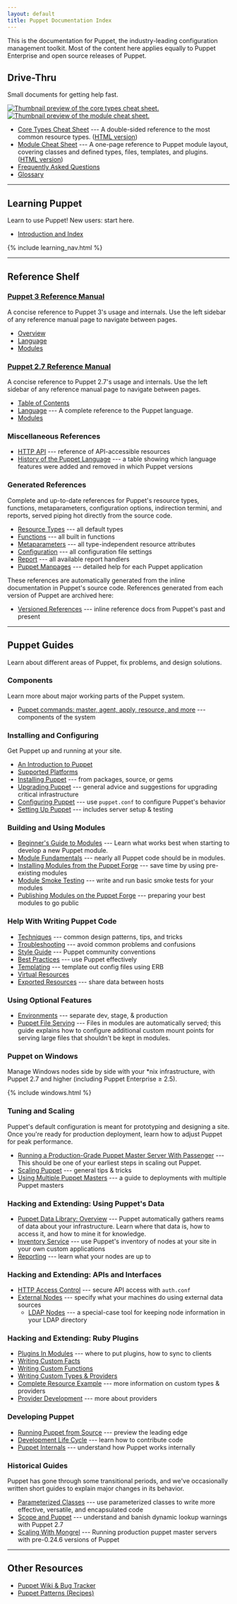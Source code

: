 ```yaml
---
layout: default
title: Puppet Documentation Index
---
```


This is the documentation for Puppet, the industry-leading configuration management toolkit. Most of the content here applies equally to Puppet Enterprise and open source releases of Puppet.

Drive-Thru
----------

Small documents for getting help fast.

<a href="/puppet_core_types_cheatsheet.pdf"><img src="/images/puppet_core_types_cheatsheet_thumbnail.png" alt="Thumbnail preview of the core types cheat sheet."></a> <a href="/module_cheat_sheet.pdf"><img src="/images/module_cheat_sheet_thumbnail.png" alt="Thumbnail preview of the module cheat sheet."></a>

* [Core Types Cheat Sheet](/puppet_core_types_cheatsheet.pdf) --- A double-sided reference to the most common resource types. ([HTML version](http://projects.puppetlabs.com/projects/puppet/wiki/Core_Types_Cheat_Sheet/))
* [Module Cheat Sheet](/module_cheat_sheet.pdf) --- A one-page reference to Puppet module layout, covering classes and defined types, files, templates, and plugins. ([HTML version](/module_cheat_sheet.html))
* [Frequently Asked Questions](/guides/faq.html)
* [Glossary](/references/glossary.html)

* * *

Learning Puppet
---------------

Learn to use Puppet! New users: start here.

* [Introduction and Index](/learning/)

{% include learning_nav.html %}

* * *

Reference Shelf
---------------

### [Puppet 3 Reference Manual](/puppet/3/reference)

A concise reference to Puppet 3's usage and internals. Use the left sidebar of any reference manual page to navigate between pages.

- [Overview](/puppet/3/reference)
- [Language](/puppet/3/reference/lang_summary.html)
- [Modules](/puppet/3/reference/modules_fundamentals.html)


### [Puppet 2.7 Reference Manual](/puppet/2.7/reference)

A concise reference to Puppet 2.7's usage and internals. Use the left sidebar of any reference manual page to navigate between pages.

- [Table of Contents](/puppet/2.7/reference)
- [Language](/puppet/2.7/reference/lang_summary.html) --- A complete reference to the Puppet language.
- [Modules](/puppet/2.7/reference/modules_fundamentals.html)


### Miscellaneous References

* [HTTP API](/guides/rest_api.html) --- reference of API-accessible resources
* [History of the Puppet Language](/guides/language_history.html) --- a table showing which language features were added and removed in which Puppet versions

### Generated References

Complete and up-to-date references for Puppet's resource types, functions, metaparameters, configuration options, indirection termini, and reports, served piping hot directly from the source code.

* [Resource Types](/references/stable/type.html) --- all default types
* [Functions](/references/stable/function.html) --- all built in functions
* [Metaparameters](/references/stable/metaparameter.html) --- all type-independent resource attributes
* [Configuration](/references/stable/configuration.html) --- all configuration file settings
* [Report](/references/stable/report.html) --- all available report handlers
* [Puppet Manpages](/references/stable/man/) --- detailed help for each Puppet application

These references are automatically generated from the inline documentation in Puppet's source code. References generated from each version of Puppet are archived here:

* [Versioned References](/references/) --- inline reference docs from Puppet's past and present

* * *

Puppet Guides
-------------

Learn about different areas of Puppet, fix problems, and design solutions.

### Components

Learn more about major working parts of the Puppet system.

* [Puppet commands: master, agent, apply, resource, and more](/guides/tools.html) --- components of the system

### Installing and Configuring

Get Puppet up and running at your site.

* [An Introduction to Puppet](/guides/introduction.html)
* [Supported Platforms](/guides/platforms.html)
* [Installing Puppet](/guides/installation.html) --- from packages, source, or gems
* [Upgrading Puppet](/guides/upgrading.html) --- general advice and suggestions for upgrading critical infrastructure
* [Configuring Puppet](/guides/configuring.html) --- use `puppet.conf` to configure Puppet's behavior
* [Setting Up Puppet](/guides/setting_up.html) --- includes server setup & testing

### Building and Using Modules

* [Beginner's Guide to Modules](/guides/module_guides/bgtm.html) --- Learn what works best when starting to develop a new Puppet module.
* [Module Fundamentals](/puppet/2.7/reference/modules_fundamentals.html) --- nearly all Puppet code should be in modules.
* [Installing Modules from the Puppet Forge](/puppet/2.7/reference/modules_installing.html) --- save time by using pre-existing modules
* [Module Smoke Testing](/guides/tests_smoke.html) --- write and run basic smoke tests for your modules
* [Publishing Modules on the Puppet Forge](/puppet/2.7/reference/modules_publishing.html) --- preparing your best modules to go public


### Help With Writing Puppet Code

* [Techniques](/guides/techniques.html) --- common design patterns, tips, and tricks
* [Troubleshooting](/guides/troubleshooting.html) --- avoid common problems and confusions
* [Style Guide](/guides/style_guide.html) --- Puppet community conventions
* [Best Practices](/guides/best_practices.html) --- use Puppet effectively
* [Templating](/guides/templating.html) --- template out config files using ERB
* [Virtual Resources](/guides/virtual_resources.html)
* [Exported Resources](/guides/exported_resources.html) --- share data between hosts

### Using Optional Features

* [Environments](/guides/environment.html) --- separate dev, stage, & production
* [Puppet File Serving](/guides/file_serving.html) --- Files in modules are automatically served; this guide explains how to configure additional custom mount points for serving large files that shouldn't be kept in modules.

### Puppet on Windows

Manage Windows nodes side by side with your \*nix infrastructure, with Puppet 2.7 and higher (including Puppet Enterprise ≥ 2.5).

{% include windows.html %}

### Tuning and Scaling

Puppet's default configuration is meant for prototyping and designing a site. Once you're ready for production deployment, learn how to adjust Puppet for peak performance.

* [Running a Production-Grade Puppet Master Server With Passenger](/guides/passenger.html) --- This should be one of your earliest steps in scaling out Puppet.
* [Scaling Puppet](/guides/scaling.html) --- general tips & tricks
* [Using Multiple Puppet Masters](/guides/scaling_multiple_masters.html) --- a guide to deployments with multiple Puppet masters

### Hacking and Extending: Using Puppet's Data

* [Puppet Data Library: Overview](/guides/puppet_data_library.html) --- Puppet automatically gathers reams of data about your infrastructure. Learn where that data is, how to access it, and how to mine it for knowledge.
* [Inventory Service](/guides/inventory_service.html) --- use Puppet's inventory of nodes at your site in your own custom applications
* [Reporting](/guides/reporting.html) --- learn what your nodes are up to

### Hacking and Extending: APIs and Interfaces

* [HTTP Access Control](/guides/rest_auth_conf.html) --- secure API access with `auth.conf`
* [External Nodes](/guides/external_nodes.html) --- specify what your machines do using external data sources
    * [LDAP Nodes](/guides/ldap_nodes.html) --- a special-case tool for keeping node information in your LDAP directory

### Hacking and Extending: Ruby Plugins

* [Plugins In Modules](/guides/plugins_in_modules.html) --- where to put plugins, how to sync to clients
* [Writing Custom Facts](/guides/custom_facts.html)
* [Writing Custom Functions](/guides/custom_functions.html)
* [Writing Custom Types & Providers](/guides/custom_types.html)
* [Complete Resource Example](/guides/complete_resource_example.html) --- more information on custom types & providers
* [Provider Development](/guides/provider_development.html) --- more about providers

### Developing Puppet

* [Running Puppet from Source](/guides/from_source.html) --- preview the leading edge
* [Development Life Cycle](/guides/development_lifecycle.html) --- learn how to contribute code
* [Puppet Internals](/guides/puppet_internals.html) --- understand how
  Puppet works internally


### Historical Guides

Puppet has gone through some transitional periods, and we've occasionally written short guides to explain major changes in its behavior.

* [Parameterized Classes](/guides/parameterized_classes.html) --- use parameterized classes to write more effective, versatile, and encapsulated code
* [Scope and Puppet](/guides/scope_and_puppet.html) --- understand and banish dynamic lookup warnings with Puppet 2.7
* [Scaling With Mongrel](/guides/mongrel.html) --- Running production puppet master servers with pre-0.24.6 versions of Puppet


* * *

Other Resources
---------------

* [Puppet Wiki & Bug Tracker](http://projects.puppetlabs.com/)
* [Puppet Patterns (Recipes)](http://projects.puppetlabs.com/projects/puppet/wiki/Recipes)
